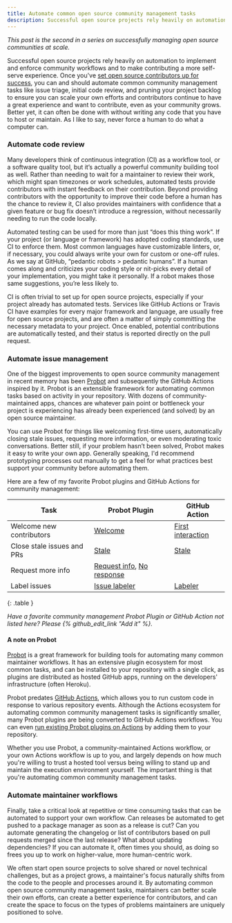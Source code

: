 ```yaml
---
title: Automate common open source community management tasks
description: Successful open source projects rely heavily on automation to implement and enforce community workflows and to make contributing a more self-serve experience.
---
```


*This post is the second in a series on successfully managing open source communities at scale.*

Successful open source projects rely heavily on automation to implement and enforce community workflows and to make contributing a more self-serve experience. Once you've [set open source contributors up for success](https://ben.balter.com/2020/05/15/set-open-source-contributors-up-for-success/), you can and should automate common community management tasks like issue triage, initial code review, and pruning your project backlog to ensure you can scale your own efforts and contributors continue to have a great experience and want to contribute, even as your community grows. Better yet, it can often be done with without writing any code that you have to host or maintain. As I like to say, never force a human to do what a computer can.

### Automate code review

Many developers think of continuous integration (CI) as a workflow tool, or a software quality tool, but it’s actually a powerful community building tool as well. Rather than needing to wait for a maintainer to review their work, which might span timezones or work schedules, automated tests provide contributors with instant feedback on their contribution. Beyond providing contributors with the opportunity to improve their code before a human has the chance to review it, CI also provides maintainers with confidence that a given feature or bug fix doesn’t introduce a regression, without necessarily needing to run the code locally.

Automated testing can be used for more than just “does this thing work”. If your project (or language or framework) has adopted coding standards, use CI to enforce them. Most common languages have customizable linters, or, if necessary, you could always write your own for custom or one-off rules. As we say at GitHub, “pedantic robots > pedantic humans”. If a human comes along and criticizes your coding style or nit-picks every detail of your implementation, you might take it personally. If a robot makes those same suggestions, you’re less likely to.

CI is often trivial to set up for open source projects, especially if your project already has automated tests. Services like GitHub Actions or Travis CI have examples for every major framework and language, are usually free for open source projects, and are often a matter of simply committing the necessary metadata to your project. Once enabled, potential contributions are automatically tested, and their status is reported directly on the pull request.

### Automate issue management

One of the biggest improvements to open source community management in recent memory has been [Probot](https://probot.github.io) and subsequently the GitHub Actions inspired by it. Probot is an extensible framework for automating common tasks based on activity in your repository. With dozens of community-maintained apps, chances are whatever pain point or bottleneck your project is experiencing has already been experienced (and solved) by an open source maintainer.

You can use Probot for things like welcoming first-time users, automatically closing stale issues, requesting more information, or even moderating toxic conversations. Better still, if your problem hasn’t been solved, Probot makes it easy to write your own app. Generally speaking, I'd recommend prototyping processes out manually to get a feel for what practices best support your community before automating them. 

Here are a few of my favorite Probot plugins and GitHub Actions for community management: 

| Task                       | Probot Plugin                                                                                                          | GitHub Action                                                     |
| -------------------------- | ---------------------------------------------------------------------------------------------------------------------- | ----------------------------------------------------------------- |
| Welcome new contributors   | [Welcome](https://probot.github.io/apps/welcome/)                                                                      | [First interaction](https://github.com/actions/first-interaction) |
| Close stale issues and PRs | [Stale](https://probot.github.io/apps/stale/)                                                                          | [Stale](https://github.com/actions/stale)                         |
| Request more info          | [Request info](https://probot.github.io/apps/request-info/), [No response](https://probot.github.io/apps/no-response/) |                                                                   |
| Label issues               | [Issue labeler](https://probot.github.io/apps/issuelabeler/)                                                           | [Labeler](https://github.com/actions/labeler)                     |
{: .table }

*Have a favorite community management Probot Plugin or GitHub Action not listed here? Please {% github_edit_link "Add it" %}.*

#### A note on Probot

[Probot](https://probot.github.io/) is a great framework for building tools for automating many common maintainer workflows. It has an extensive plugin ecosystem for most common tasks, and can be installed to your repository with a single click, as plugins are distributed as hosted GitHub apps, running on the developers' infrastructure (often Heroku). 

Probot predates [GitHub Actions](https://github.com/features/actions), which allows you to run custom code in response to various repository events. Although the Actions ecosystem for automating common community management tasks is significantly smaller, many Probot plugins are being converted to GitHub Actions workflows. You can even [run existing Probot plugins on Actions](https://github.com/probot/actions-adapter) by adding them to your repository. 

Whether you use Probot, a community-maintained Actions workflow, or your own Actions workflow is up to you, and largely depends on how much you're willing to trust a hosted tool versus being willing to stand up and maintain the execution environment yourself. The important thing is that you're automating common community management tasks.

### Automate maintainer workflows

Finally, take a critical look at repetitive or time consuming tasks that can be automated to support your own workflow. Can releases be automated to get pushed to a package manager as soon as a release is cut? Can you automate generating the changelog or list of contributors based on pull requests merged since the last release? What about updating dependencies? If you can automate it, often times you should, as doing so frees you up to work on higher-value, more human-centric work.

We often start open source projects to solve shared or novel technical challenges, but as a project grows, a maintainer's focus naturally shifts from the code to the people and processes around it. By automating common open source community management tasks, maintainers can better scale their own efforts, can create a better experience for contributors, and can create the space to focus on the types of problems maintainers are uniquely positioned to solve.